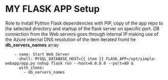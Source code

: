 MY FLASK APP Setup
=========

Role to install Python Flask dependencies with PIP, copy of the app repo to the selected directory and startup of the flask server on specific port. DB connection from the Web servers goes through internal IP making use of the Azure internal DNS resolution of the item iterated fromt he **db_servers_names** array


```
    - name: Start Web Server
      shell: MYSQL_DATABASE_HOST={{ item }} FLASK_APP=/opt/simple-webapp/app.py nohup flask run --host=0.0.0.0 --port=80 &
      with_items:
        - db_servers_names
```
